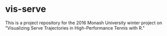 # vis-serve

This is a project repository for the 2016 Monash University winter project on "Visualizing Serve Trajectories in High-Performance Tennis with R."
